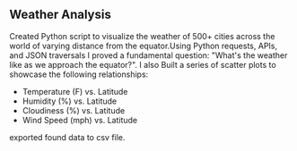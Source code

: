 
## Weather Analysis

Created Python script to visualize the weather of 500+ cities across the world of varying distance from the equator.Using Python requests, APIs, and JSON traversals I proved a fundamental question: "What's the weather like as we approach the equator?". I also Built a series of scatter plots to showcase the following relationships:

* Temperature (F) vs. Latitude
* Humidity (%) vs. Latitude
* Cloudiness (%) vs. Latitude
* Wind Speed (mph) vs. Latitude


exported found data to csv file.
